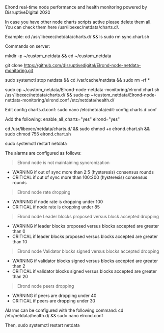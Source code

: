 Elrond real-time node performance and health monitoring
powered by DisruptiveDigital 2020

In case you have other node charts scripts active please delete them all. You can check them here /usr/libexec/netdata/charts.d/.

Example:
cd /usr/libexec/netdata/charts.d/ && ls
sudo rm sync.chart.sh


Commands on server:

mkdir -p ~/custom_netdata && cd ~/custom_netdata

git clone https://github.com/disruptivedigital/Elrond-node-netdata-monitoring.git

sudo systemctl stop netdata && cd /var/cache/netdata && sudo rm -rf *

sudo cp ~/custom_netdata/Elrond-node-netdata-monitoring/elrond.chart.sh /usr/libexec/netdata/charts.d/ && sudo cp ~/custom_netdata/Elrond-node-netdata-monitoring/elrond.conf /etc/netdata/health.d/

Edit config charts.d.conf:
sudo nano /etc/netdata/edit-config charts.d.conf

Add the following:
enable_all_charts="yes"
elrond="yes"

cd /usr/libexec/netdata/charts.d/ && sudo chmod +x elrond.chart.sh && sudo chmod 755 elrond.chart.sh

sudo systemctl restart netdata


The alarms are configured as follows:

> Elrond node is not maintaining syncronization
- WARNING if out of sync more than 2:5 (hysteresis) consensus rounds
- CRITICAL if out of sync more than 100:200 (hysteresis) consensus rounds 

> Elrond node rate dropping
- WARNING if node rate is dropping under 100
- CRITICAL if node rate is dropping under 85

> Elrond node Leader blocks proposed versus block accepted dropping
- WARNING if leader blocks proposed versus blocks accepted are greater than 0
- CRITICAL if leader blocks proposed versus blocks accepted are greater than 10

> Elrond node Validator blocks signed versus blocks accepted dropping
- WARNING if validator blocks signed versus blocks accepted are greater than 2
- CRITICAL if validator blocks signed versus blocks accepted are greater than 20

> Elrond node peers dropping
- WARNING if peers are dropping under 40
- CRITICAL if peers are dropping under 30


Alarms can be configured with the following command:
cd /etc/netdata/health.d/ && sudo nano elrond.conf

Then,
sudo systemctl restart netdata
